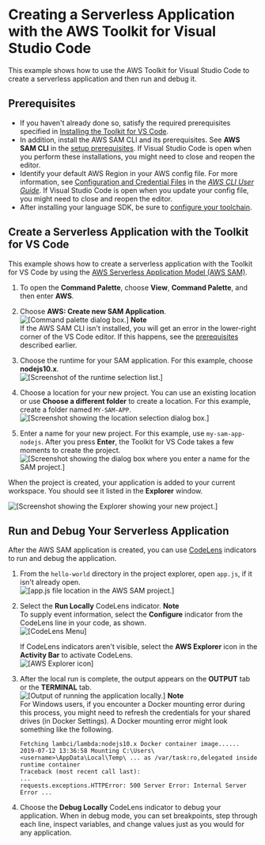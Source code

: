 # Creating a Serverless Application with the AWS Toolkit for Visual Studio Code<a name="create-sam"></a>

This example shows how to use the AWS Toolkit for Visual Studio Code to create a serverless application and then run and debug it\.

## Prerequisites<a name="create-sam-prereq"></a>
+ If you haven't already done so, satisfy the required prerequisites specified in [Installing the Toolkit for VS Code](setup-toolkit.md#setup-prereq)\.
+ In addition, install the AWS SAM CLI and its prerequisites\. See **AWS SAM CLI** in the [setup prerequisites](setup-toolkit.md#setup-prereq)\. If Visual Studio Code is open when you perform these installations, you might need to close and reopen the editor\.
+ Identify your default AWS Region in your AWS config file\. For more information, see [Configuration and Credential Files](https://docs.aws.amazon.com/cli/latest/userguide/cli-configure-files.html) in the *[AWS CLI User Guide](https://docs.aws.amazon.com/cli/latest/userguide/)*\. If Visual Studio Code is open when you update your config file, you might need to close and reopen the editor\.
+ After installing your language SDK, be sure to [configure your toolchain](setup-toolchain.md)\.

## Create a Serverless Application with the Toolkit for VS Code<a name="create-serverless-app"></a>

This example shows how to create a serverless application with the Toolkit for VS Code by using the [AWS Serverless Application Model \(AWS SAM\)](https://docs.aws.amazon.com/serverless-application-model/)\.

1. To open the **Command Palette**, choose **View**, **Command Palette**, and then enter **AWS**\.

1. Choose **AWS: Create new SAM Application**\.  
![\[Command palette dialog box.\]](http://docs.aws.amazon.com/toolkit-for-vscode/latest/userguide/images/sam-create-app-cmdlet.png)
**Note**  
If the AWS SAM CLI isn't installed, you will get an error in the lower\-right corner of the VS Code editor\. If this happens, see the [prerequisites](#create-sam-prereq) described earlier\.

1. Choose the runtime for your SAM application\. For this example, choose **nodejs10\.x**\.  
![\[Screenshot of the runtime selection list.\]](http://docs.aws.amazon.com/toolkit-for-vscode/latest/userguide/images/sam-create-app-runtime.png)

1. Choose a location for your new project\. You can use an existing location or use **Choose a different folder** to create a location\. For this example, create a folder named `MY-SAM-APP`\.  
![\[Screenshot showing the location selection dialog box.\]](http://docs.aws.amazon.com/toolkit-for-vscode/latest/userguide/images/sam-create-app-location.png)

1. Enter a name for your new project\. For this example, use `my-sam-app-nodejs`\. After you press **Enter**, the Toolkit for VS Code takes a few moments to create the project\.  
![\[Screenshot showing the dialog box where you enter a name for the SAM project.\]](http://docs.aws.amazon.com/toolkit-for-vscode/latest/userguide/images/sam-create-app-name.png)

When the project is created, your application is added to your current workspace\. You should see it listed in the **Explorer** window\.

![\[Screenshot showing the Explorer showing your new project.\]](http://docs.aws.amazon.com/toolkit-for-vscode/latest/userguide/images/sam-create-app-explorer.png)

## Run and Debug Your Serverless Application<a name="run-debug-sam-app"></a>

After the AWS SAM application is created, you can use [CodeLens](https://code.visualstudio.com/blogs/2017/02/12/code-lens-roundup) indicators to run and debug the application\.

1. From the `hello-world` directory in the project explorer, open `app.js`, if it isn't already open\.  
![\[app.js file location in the AWS SAM project.\]](http://docs.aws.amazon.com/toolkit-for-vscode/latest/userguide/images/sam-app-file.png)

1. Select the **Run Locally** CodeLens indicator\.
**Note**  
To supply event information, select the **Configure** indicator from the CodeLens line in your code, as shown\.  
![\[CodeLens Menu\]](http://docs.aws.amazon.com/toolkit-for-vscode/latest/userguide/images/lambda-codelens-menu.png)

   If CodeLens indicators aren't visible, select the **AWS Explorer** icon in the **Activity Bar** to activate CodeLens\.  
![\[AWS Explorer icon\]](http://docs.aws.amazon.com/toolkit-for-vscode/latest/userguide/images/aws-explorer-icon.png)

1. After the local run is complete, the output appears on the **OUTPUT** tab or the **TERMINAL** tab\.  
![\[Output of running the application locally.\]](http://docs.aws.amazon.com/toolkit-for-vscode/latest/userguide/images/sam-run-locally.png)
**Note**  
For Windows users, if you encounter a Docker mounting error during this process, you might need to refresh the credentials for your shared drives \(in Docker Settings\)\. A Docker mounting error might look something like the following\.  

   ```
   Fetching lambci/lambda:nodejs10.x Docker container image......
   2019-07-12 13:36:58 Mounting C:\Users\<username>\AppData\Local\Temp\ ... as /var/task:ro,delegated inside runtime container
   Traceback (most recent call last):
   ...
   requests.exceptions.HTTPError: 500 Server Error: Internal Server Error ...
   ```

1. Choose the **Debug Locally** CodeLens indicator to debug your application\. When in debug mode, you can set breakpoints, step through each line, inspect variables, and change values just as you would for any application\.